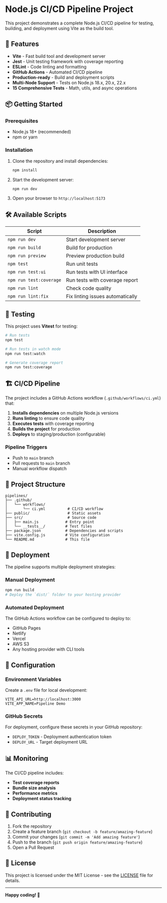 # Node.js CI/CD Pipeline Project

This project demonstrates a complete Node.js CI/CD pipeline for testing, building, and deployment using Vite as the build tool.

## 🚀 Features

- **Vite** - Fast build tool and development server
- **Jest** - Unit testing framework with coverage reporting
- **ESLint** - Code linting and formatting
- **GitHub Actions** - Automated CI/CD pipeline
- **Production-ready** - Build and deployment scripts
- **Multi-Node Support** - Tests on Node.js 18.x, 20.x, 22.x
- **15 Comprehensive Tests** - Math, utils, and async operations

## 📦 Getting Started

### Prerequisites
- Node.js 18+ (recommended)
- npm or yarn

### Installation

1. Clone the repository and install dependencies:
   ```bash
   npm install
   ```

2. Start the development server:
   ```bash
   npm run dev
   ```

3. Open your browser to `http://localhost:5173`

## 🛠️ Available Scripts

| Script | Description |
|--------|-------------|
| `npm run dev` | Start development server |
| `npm run build` | Build for production |
| `npm run preview` | Preview production build |
| `npm test` | Run unit tests |
| `npm run test:ui` | Run tests with UI interface |
| `npm run test:coverage` | Run tests with coverage report |
| `npm run lint` | Check code quality |
| `npm run lint:fix` | Fix linting issues automatically |

## 🧪 Testing

This project uses **Vitest** for testing:

```bash
# Run tests
npm test

# Run tests in watch mode
npm run test:watch

# Generate coverage report
npm run test:coverage
```

## 🏗️ CI/CD Pipeline

The project includes a GitHub Actions workflow (`.github/workflows/ci.yml`) that:

1. **Installs dependencies** on multiple Node.js versions
2. **Runs linting** to ensure code quality
3. **Executes tests** with coverage reporting
4. **Builds the project** for production
5. **Deploys** to staging/production (configurable)

### Pipeline Triggers
- Push to `main` branch
- Pull requests to `main` branch
- Manual workflow dispatch

## 📁 Project Structure

```
pipelines/
├── .github/
│   └── workflows/
│       └── ci.yml          # CI/CD workflow
├── public/                 # Static assets
├── src/                    # Source code
│   ├── main.js            # Entry point
│   └── __tests__/         # Test files
├── package.json           # Dependencies and scripts
├── vite.config.js         # Vite configuration
└── README.md              # This file
```

## 🚀 Deployment

The pipeline supports multiple deployment strategies:

### Manual Deployment
```bash
npm run build
# Deploy the `dist/` folder to your hosting provider
```

### Automated Deployment
The GitHub Actions workflow can be configured to deploy to:
- GitHub Pages
- Netlify
- Vercel
- AWS S3
- Any hosting provider with CLI tools

## 🔧 Configuration

### Environment Variables
Create a `.env` file for local development:
```env
VITE_API_URL=http://localhost:3000
VITE_APP_NAME=Pipeline Demo
```

### GitHub Secrets
For deployment, configure these secrets in your GitHub repository:
- `DEPLOY_TOKEN` - Deployment authentication token
- `DEPLOY_URL` - Target deployment URL

## 📊 Monitoring

The CI/CD pipeline includes:
- **Test coverage reports**
- **Bundle size analysis**
- **Performance metrics**
- **Deployment status tracking**

## 🤝 Contributing

1. Fork the repository
2. Create a feature branch (`git checkout -b feature/amazing-feature`)
3. Commit your changes (`git commit -m 'Add amazing feature'`)
4. Push to the branch (`git push origin feature/amazing-feature`)
5. Open a Pull Request

## 📝 License

This project is licensed under the MIT License - see the [LICENSE](LICENSE) file for details.

---

**Happy coding! 🎉**
